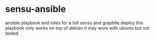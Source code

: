 sensu-ansible
=============
ansible playbook and roles for a full sensu and graphite deploy
this playbook only works on top of debian
it may work with ubuntu but not tested.

